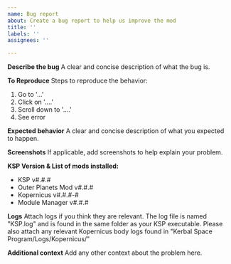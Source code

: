 ```yaml
---
name: Bug report
about: Create a bug report to help us improve the mod
title: ''
labels: ''
assignees: ''

---
```


**Describe the bug**
A clear and concise description of what the bug is.

**To Reproduce**
Steps to reproduce the behavior:
1. Go to '...'
2. Click on '....'
3. Scroll down to '....'
4. See error

**Expected behavior**
A clear and concise description of what you expected to happen.

**Screenshots**
If applicable, add screenshots to help explain your problem.

**KSP Version & List of mods installed:**
 - KSP v#.#.#
 - Outer Planets Mod v#.#.#
 - Kopernicus v#.#.#-#
 - Module Manager v#.#.#

**Logs**
Attach logs if you think they are relevant. The log file is named "KSP.log" and is found in the same folder as your KSP executable. Please also attach any relevant Kopernicus body logs found in "Kerbal Space Program/Logs/Kopernicus/"

**Additional context**
Add any other context about the problem here.
